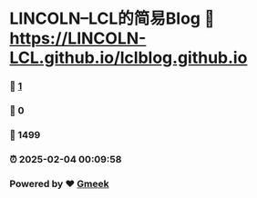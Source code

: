 # LINCOLN–LCL的简易Blog :link: https://LINCOLN-LCL.github.io/lclblog.github.io 
### :page_facing_up: [1](https://LINCOLN-LCL.github.io/lclblog.github.io/tag.html) 
### :speech_balloon: 0 
### :hibiscus: 1499 
### :alarm_clock: 2025-02-04 00:09:58 
### Powered by :heart: [Gmeek](https://github.com/Meekdai/Gmeek)
